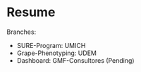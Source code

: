 # Resume

Branches: 
  * SURE-Program: UMICH
  * Grape-Phenotyping: UDEM
  * Dashboard: GMF-Consultores (Pending)
